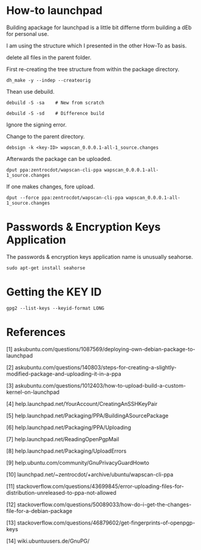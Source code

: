 # How-to launchpad

Building apackage for launchpad is a little bit differne tform building a dEb for personal use.

I am using the structure which I presented in the other How-To as basis.

delete all files in the parent folder.

First re-creating the tree structure from within the package directory.

    dh_make -y --indep --createorig

Thean use debuild.

    debuild -S -sa    # New from scratch

    debuild -S -sd    # Difference build

Ignore the signing error.

Change to the parent directory.

    debsign -k <key-ID> wapscan_0.0.0.1-all-1_source.changes

Afterwards the package can be uploaded.

    dput ppa:zentrocdot/wapscan-cli-ppa wapscan_0.0.0.1-all-1_source.changes

If one makes changes, fore upload.

    dput --force ppa:zentrocdot/wapscan-cli-ppa wapscan_0.0.0.1-all-1_source.changes

# Passwords & Encryption Keys Application

The passwords & encryption keys application name is unusually seahorse.

    sudo apt-get install seahorse

# Getting the KEY ID

    gpg2 --list-keys --keyid-format LONG

# References

[1]   askubuntu.com/questions/1087569/deploying-own-debian-package-to-launchpad

[2]   askubuntu.com/questions/140803/steps-for-creating-a-slightly-modified-package-and-uploading-it-in-a-ppa

[3]    askubuntu.com/questions/1012403/how-to-upload-build-a-custom-kernel-on-launchpad

[4]    help.launchpad.net/YourAccount/CreatingAnSSHKeyPair

[5]    help.launchpad.net/Packaging/PPA/BuildingASourcePackage

[6]    help.launchpad.net/Packaging/PPA/Uploading

[7]    help.launchpad.net/ReadingOpenPgpMail

[8]    help.launchpad.net/Packaging/UploadErrors

[9]    help.ubuntu.com/community/GnuPrivacyGuardHowto

[10]   launchpad.net/~zentrocdot/+archive/ubuntu/wapscan-cli-ppa

[11]    stackoverflow.com/questions/43699845/error-uploading-files-for-distribution-unreleased-to-ppa-not-allowed

[12]    stackoverflow.com/questions/50089033/how-do-i-get-the-changes-file-for-a-debian-package

[13]    stackoverflow.com/questions/46879602/get-fingerprints-of-openpgp-keys

[14]    wiki.ubuntuusers.de/GnuPG/

